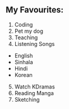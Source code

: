 ## My Favourites:

1. Coding
2. Pet my dog
3. Teaching
4. Listening Songs<br>
- English
- Sinhala
- Hindi
- Korean<br>
5. Watch KDramas
6. Reading Manga
7. Sketching

